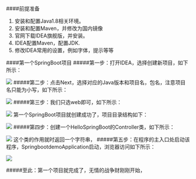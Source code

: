 ####前提准备
1. 安装和配置Java1.8相关环境。
2. 安装和配置Maven，并修改为国内镜像
3. 官网下载IDEA旗舰版，并安装。
4. IDEA配置Maven，配置JDK.
5. 修改IDEA常用的设置，例如字体，提示等等

####第一个SpringBoot项目
#####第一步：打开IDEA，选择创建新项目，如下所示：

![](https://i.imgur.com/L8fT3PE.png)
#####第二步：点击Next，选择对应的Java版本和项目名，包名，注意项目名只能为小写，如下所示：

![](https://i.imgur.com/RRgjRuV.png)
#####第三步：我们只选web即可，如下所示：

![](https://i.imgur.com/0Tibj1I.png)
第一个SpringBoot项目就创建成功了，项目目录结构如下：

![](https://i.imgur.com/vvz3niH.png)
#####第四步：创建一个HelloSpringBoot的Controller类，如下所示：

![](https://i.imgur.com/Qvu5hL9.png)
这个类的作用就时返回一个字符串，
#####第五步：在程序的主入口处启动该程序，SpringbootdemoApplication启动，浏览器访问如下所示：

![](https://i.imgur.com/bt7qr0g.png)

#####至此：第一个项目就完成了，无情的战争财刚刚开始，


